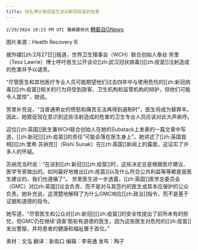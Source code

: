 ```yaml
---
title: 知名博士敦促医生说出新冠疫苗的危害
---
```

`2/29/2024 10:23 PM UTC 雅典娜快讯` [轉載自GNews](https://gnews.org/articles/2354213)

图片来源：Health Recovery IE

据外媒[[zh:2月27日]]报道，世界卫生理事会（WCH）联合创始人泰丝·劳里（Tess Lawrie）博士呼吁医生公开谈论[[zh:武汉冠状病毒]][[zh:疫苗]]注射造成的危害并予以谴责。

“尽管医生和其他医疗专业人员可能期望他们过去四年中与使用危险的[[zh:新冠病毒]][[zh:疫苗]]相关的行为将受到政客、卫生机构和监管机构的辩护，但他们可能令人震惊”，她说。

劳里补充说，“当普通男女的愤怒和痛苦无法再得到遏制时”，医生将成为替罪羊。因此，她敦促现在意识到这些注射造成的危害的卫生专业人员应该对此大声疾呼。

这位[[zh:英国]]医生兼WCH联合创始人在她的Substack上发表的一篇文章中写道，[[zh:新冠]][[zh:疫苗]]的责任“可能会落在医生身上”。她讲述了[[zh:英国首相]][[zh:里希·苏纳克]]（Rishi Sunak）在[[zh:英国]]新闻上的露面，这证实了许多人的怀疑。

苏纳克当时说：“在谈到[[zh:新冠]][[zh:疫苗]]时，这些决定总是根据医疗建议、医学专家做出的。如何最好地推出[[zh:疫苗]]以及什么符合公共利益等等都是是医生建议的，我们也遵循了”。
劳里医生进一步透露，[[zh:英国]]医学总委员会（GMC）对[[zh:英国]]议会负责，而不是对与其签约的医生或其本应保护的公众负责。她补充说，这清楚地解释了为什么GMC响应[[zh:政治]]指令，而不是基于证据和道德的指令。

她写道，“尽管医生和公众对[[zh:新冠]][[zh:疫苗]]的安全性提出了前所未有的担忧，但GMC仍在继续‘调查’那些有道德的医生，因为这些医生对危险的[[zh:疫苗]]发出警报，并将患者的健康和福祉置于首位。”

          
素材：文泓  翻译：新街口  编辑：李易通  发布：陶子



